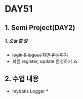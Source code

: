 # DAY51

## 1. Semi Project(DAY2)

##### 1. 오늘 할 일
* ~~login & logout 화면 완성하기~~
* 회원 register, update 완성하기 △
 
 
## 2. 수업 내용
* mybatis Logger
    *   
